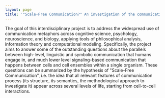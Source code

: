 ```yaml
---
layout: page
title: '"Scale-Free Communication?" An investigation of the communication metaphor in life sciences'
---
```


The goal of this interdisciplinary project is to address the widespread use of communication metaphors across cognitive science, psychology, neuroscience, and biology, applying tools of philosophical analysis, information theory and computational modeling. Specifically, the project aims to answer some of the outstanding questions about the parallels between high-level, linguistic and symbolic communication that humans engage in, and much lower level signaling-based communication that happens between cells and cell ensembles within a single organism. These questions can be summarized by the hypothesis of "Scale-Free Communication", i.e. the idea that all relevant features of communication process (its structure, its semantics, the methodological approach to investigate it) appear across several levels of life, starting from cell-to-cell interactions.
